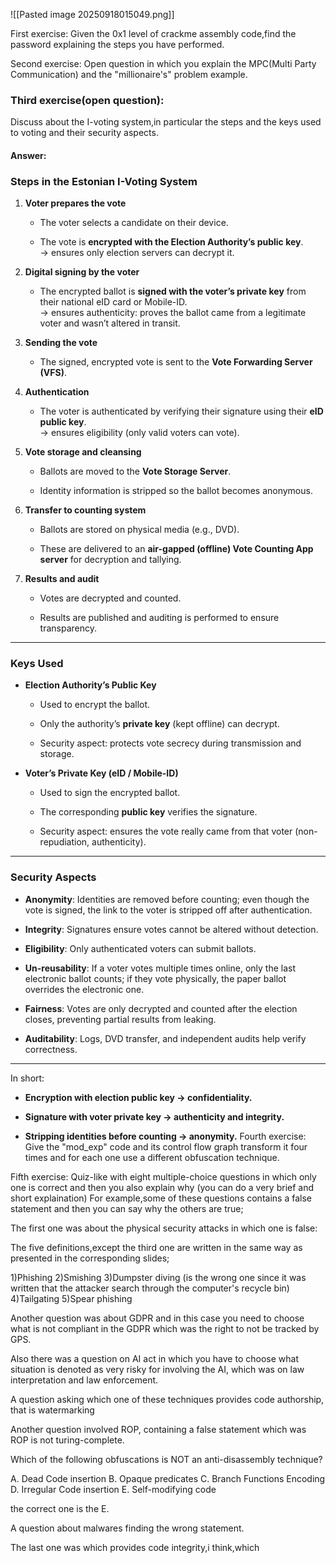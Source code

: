 ![[Pasted image 20250918015049.png]]




First exercise:
Given the 0x1 level of crackme assembly code,find the password explaining the steps you have performed.

Second exercise:
Open question in which you explain the MPC(Multi Party Communication) and the "millionaire's" problem example.

### Third exercise(open question):
Discuss about the I-voting system,in particular the steps and the keys used to voting and their security aspects.
#### Answer: 
### Steps in the Estonian I-Voting System

1. **Voter prepares the vote**
    
    - The voter selects a candidate on their device.
        
    - The vote is **encrypted with the Election Authority’s public key**.  
        → ensures only election servers can decrypt it.
        
2. **Digital signing by the voter**
    
    - The encrypted ballot is **signed with the voter’s private key** from their national eID card or Mobile-ID.  
        → ensures authenticity: proves the ballot came from a legitimate voter and wasn’t altered in transit.
        
3. **Sending the vote**
    
    - The signed, encrypted vote is sent to the **Vote Forwarding Server (VFS)**.
        
4. **Authentication**
    
    - The voter is authenticated by verifying their signature using their **eID public key**.  
        → ensures eligibility (only valid voters can vote).
        
5. **Vote storage and cleansing**
    
    - Ballots are moved to the **Vote Storage Server**.
        
    - Identity information is stripped so the ballot becomes anonymous.
        
6. **Transfer to counting system**
    
    - Ballots are stored on physical media (e.g., DVD).
        
    - These are delivered to an **air-gapped (offline) Vote Counting App server** for decryption and tallying.
        
7. **Results and audit**
    
    - Votes are decrypted and counted.
        
    - Results are published and auditing is performed to ensure transparency.
        

---

### Keys Used

- **Election Authority’s Public Key**
    
    - Used to encrypt the ballot.
        
    - Only the authority’s **private key** (kept offline) can decrypt.
        
    - Security aspect: protects vote secrecy during transmission and storage.
        
- **Voter’s Private Key (eID / Mobile-ID)**
    
    - Used to sign the encrypted ballot.
        
    - The corresponding **public key** verifies the signature.
        
    - Security aspect: ensures the vote really came from that voter (non-repudiation, authenticity).
        

---

### Security Aspects

- **Anonymity**: Identities are removed before counting; even though the vote is signed, the link to the voter is stripped off after authentication.
    
- **Integrity**: Signatures ensure votes cannot be altered without detection.
    
- **Eligibility**: Only authenticated voters can submit ballots.
    
- **Un-reusability**: If a voter votes multiple times online, only the last electronic ballot counts; if they vote physically, the paper ballot overrides the electronic one.
    
- **Fairness**: Votes are only decrypted and counted after the election closes, preventing partial results from leaking.
    
- **Auditability**: Logs, DVD transfer, and independent audits help verify correctness.
    

---

In short:

- **Encryption with election public key → confidentiality.**
    
- **Signature with voter private key → authenticity and integrity.**
    
- **Stripping identities before counting → anonymity.**
Fourth exercise:
Give the "mod_exp" code and its control flow graph transform it four times and for each one use a different obfuscation technique.

Fifth exercise:
Quiz-like with eight multiple-choice questions in which only one is correct and then you also explain why (you can do a very brief and short explaination)
For example,some of these questions contains a false statement and then you can say why the others are true;

The first one was about the physical security attacks in which one is false:

The five definitions,except the third one are written in the same way as presented in the corresponding slides;

1)Phishing 
2)Smishing
3)Dumpster diving (is the wrong one since it was written that the attacker search through the computer's recycle bin)
4)Tailgating
5)Spear phishing

Another question was about GDPR and in this case you need to choose what is not compliant in the GDPR which was the right to not be tracked by GPS.

Also there was a question on AI act in which you have to choose what situation is denoted as very risky for involving the AI, which was on law interpretation and law enforcement.

A question asking which one of these techniques provides code authorship, that is watermarking

Another question involved ROP, containing a false statement which was ROP is not turing-complete.

Which of the following obfuscations is NOT an anti-disassembly technique?
 
A. Dead Code insertion 
B. Opaque predicates 
C. Branch Functions Encoding 
D. Irregular Code insertion 
E. Self-modifying code

the correct one is the E.

A question about malwares finding the wrong statement.

The last one was which provides code integrity,i think,which  